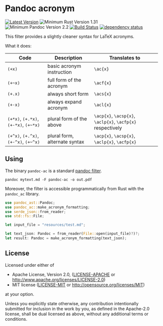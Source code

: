 # Pandoc acronym

[![Latest Version](https://img.shields.io/crates/v/pandoc-ac.svg)](https://crates.io/crates/pandoc-ac)
![Minimum Rust Version 1.31](https://img.shields.io/badge/Minimum%20Rust%20Version-1.31-green.svg)
![Minimum Pandoc Version 2.2](https://img.shields.io/badge/Minimum%20Pandoc%20Version-2.2-green.svg)
[![Build Status](https://travis-ci.org/Enet4/pandoc-ac.svg?branch=master)](https://travis-ci.org/Enet4/pandoc-ac)
[![dependency status](https://deps.rs/repo/github/Enet4/pandoc-ac/status.svg)](https://deps.rs/repo/github/Enet4/pandoc-ac)

This filter provides a slightly cleaner syntax for LaTeX acronyms.

What it does:

| Code    | Description               | Translates to       |
|---------|---------------------------|---------------------|
| `(+x)`  | basic acronym instruction | `\ac{x}`  |
| `(+~x)` | full form of the acronym  | `\acf{x}`  |
| `(+.x)` | always short form | `\acs{x}`  |
| `(+-x)`  | always expand acronym | `\acl{x}` |
| `(+*x)`, `(+.*x)`, `(+-*x)`, `(+~*x)` | plural form of the above | `\acp{x}`, `\acsp{x}`, `\aclp{x}`, `\acfp{x}` respectively |
| `(+^x)`, `(+.^x)`, `(+-^x)`, `(+~^x)` | plural form, alternate syntax | `\acp{x}`, `\acsp{x}`, `\aclp{x}`, `\acfp{x}` |

## Using

The binary `pandoc-ac` is a standard [pandoc filter](http://pandoc.org/filters.html).

```none
pandoc mytext.md -F pandoc-ac -o out.pdf
```

Moreover, the filter is accessible programmatically from Rust with the `pandoc_ac` library.

```rust
use pandoc_ast::Pandoc;
use pandoc_ac::make_acronym_formatting;
use serde_json::from_reader;
use std::fs::File;

let input_file = "resources/test.md";

let text_json: Pandoc = from_reader(File::open(input_file)?)?;
let result: Pandoc = make_acronym_formatting(text_json);
```

## License

Licensed under either of

* Apache License, Version 2.0, ([LICENSE-APACHE](LICENSE-APACHE) or <http://www.apache.org/licenses/LICENSE-2.0>)
* MIT license ([LICENSE-MIT](LICENSE-MIT) or <http://opensource.org/licenses/MIT>)

at your option.

Unless you explicitly state otherwise, any contribution intentionally submitted
for inclusion in the work by you, as defined in the Apache-2.0 license, shall be dual licensed as above, without any
additional terms or conditions.
